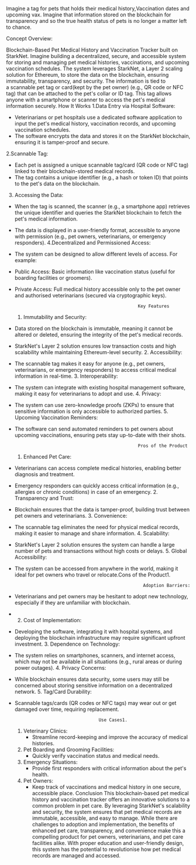 Imagine a tag for pets that holds their medical history,Vaccination dates and upcoming vax. 
Imagine that information stored on the blockchain for transparency and so the true health status of pets is no longer a matter left to chance. 

Concept Overview:

Blockchain-Based Pet Medical History and Vaccination Tracker built on  StarkNet. 
Imagine building a decentralized, secure, and accessible system for storing and managing pet medical histories, vaccinations, and upcoming vaccination schedules.
The system leverages StarkNet, a Layer 2 scaling solution for Ethereum, to store the data on the blockchain, ensuring immutability, transparency, and security. The information is tied to a scannable pet tag or card(kept by the pet owner) (e.g., QR code or NFC tag) that can be attached to the pet's collar or ID tag. 
This tag allows anyone with a smartphone or scanner to access the pet's medical information securely.
How It Works
1.Data Entry via Hospital Software:   
 * Veterinarians or pet hospitals use a dedicated software application to input the pet's medical history, vaccination 
  records, and upcoming vaccination schedules.
 * The software encrypts the data and stores it on the StarkNet blockchain, ensuring it is tamper-proof and secure.
  
2.Scannable Tag:
 * Each pet is assigned a unique scannable tag/card (QR code or NFC tag) linked to their blockchain-stored medical records.
 * The tag contains a unique identifier (e.g., a hash or token ID) that points to the pet's data on the blockchain.
3. Accessing the Data:
 * When the tag is scanned, the scanner (e.g., a smartphone app) retrieves the unique identifier and queries the StarkNet 
  blockchain to fetch the pet's medical information.
 * The data is displayed in a user-friendly format, accessible to anyone with permission (e.g., pet owners, veterinarians, or 
  emergency responders).
4.Decentralized and Permissioned Access:
 * The system can be designed to allow different levels of access. For example:
 * Public Access: Basic information 
  like vaccination status (useful for boarding facilities or groomers).
 * Private Access: Full medical history accessible only to the pet owner and authorised veterinarians (secured via 
  cryptographic keys).

                                                      Key Features
      1. Immutability and Security:
 * Data stored on the blockchain is immutable, meaning it cannot be altered or deleted, ensuring the integrity of the pet's 
   medical records.
* StarkNet's Layer 2 solution ensures low transaction costs and high scalability while maintaining Ethereum-level 
  security.
      2. Accessibility:
* The scannable tag makes it easy for anyone (e.g., pet owners, veterinarians, or emergency responders) to access critical 
  medical information in real-time.
      3. Interoperability:
* The system can integrate with existing hospital management software, making it easy for veterinarians to adopt and use.
      4. Privacy:
* The system can use zero-knowledge proofs (ZKPs) to ensure that sensitive information is only accessible to authorized 
  parties.
      5. Upcoming Vaccination Reminders:
* The software can send automated reminders to pet owners about upcoming vaccinations, ensuring pets stay up-to-date with 
  their shots.

                                                     Pros of the Product

     1. Enhanced Pet Care:
* Veterinarians can access complete medical histories, enabling better diagnosis and treatment.
* Emergency responders can quickly access critical information (e.g., allergies or chronic conditions) in case of an 
  emergency.
     2. Transparency and Trust:
* Blockchain ensures that the data is tamper-proof, building trust between pet owners and veterinarians.
     3. Convenience:
* The scannable tag eliminates the need for physical medical records, making it easier to manage and share information.
     4. Scalability:
* StarkNet's Layer 2 solution ensures the system can handle a large number of pets and transactions without high costs or 
  delays.
     5. Global Accessibility:
* The system can be accessed from anywhere in the world, making it ideal for pet owners who travel or relocate.Cons of the 
  Product1.

                                                       Adoption Barriers:
* Veterinarians and pet owners may be hesitant to adopt new technology, especially if they are unfamiliar with blockchain.
*    2. Cost of Implementation:
* Developing the software, integrating it with hospital systems, and deploying the blockchain infrastructure may require 
  significant upfront investment.
     3. Dependence on Technology:
* The system relies on smartphones, scanners, and internet access, which may not be available in all situations (e.g., rural 
  areas or during power outages).
     4. Privacy Concerns:
* While blockchain ensures data security, some users may still be concerned about storing sensitive information on a 
  decentralized network.
     5. Tag/Card Durability:
* Scannable tags/cards (QR codes or NFC tags) may wear out or get damaged over time, requiring replacement.
  
                                      Use Cases1.
  1. Veterinary Clinics:
       * Streamline record-keeping and improve the accuracy of medical histories.
  2. Pet Boarding and Grooming Facilities:
       * Quickly verify vaccination status and medical needs.
  3. Emergency Situations:
       * Provide first responders with critical information about the pet's health.
  4. Pet Owners:
       * Keep track of vaccinations and medical history in one secure, accessible place.
                                        Conclusion
  This blockchain-based pet medical history and vaccination tracker offers an innovative solutions to a common problem in pet care.
  By leveraging StarkNet's scalability and security, the system ensures that pet medical records are immutable, accessible, 
  and easy to manage. While there are challenges to adoption and implementation, the benefits of enhanced pet care, 
  transparency, and convenience make this a compelling product for pet owners, veterinarians, and pet care facilities alike. 
  With proper education and user-friendly design, this system has the potential to revolutionise how pet medical records are 
  managed and accessed.


